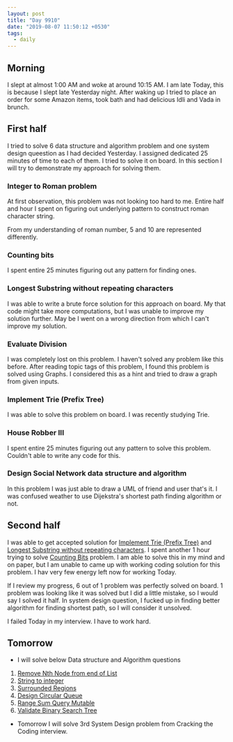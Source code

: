 ```yaml
---
layout: post
title: "Day 9910"
date: "2019-08-07 11:50:12 +0530"
tags:
  - daily
---
```


## Morning

I slept at almost 1:00 AM and woke at around 10:15 AM. I am late Today, this is
because I slept late Yesterday night. After waking up I tried to place an order
for some Amazon items, took bath and had delicious Idli and Vada in brunch.


## First half

I tried to solve 6 data structure and algorithm problem and one system design
queestion as I had decided Yesterday. I assigned dedicated 25 minutes of time to
each of them. I tried to solve it on board. In this section I will try to
demonstrate my approach for solving them.

### Integer to Roman problem

At first observation, this problem was not looking too hard to me. Entire half
and hour I spent on figuring out underlying pattern to construct roman character
string.

From my understanding of roman number, 5 and 10 are represented differently.

### Counting bits

I spent entire 25 minutes figuring out any pattern for finding ones.


### Longest Substring without repeating characters

I was able to write a brute force solution for this approach on board. My that
code might take more computations, but I was unable to improve my solution
further. May be I went on a wrong direction from which I can't improve my
solution.

### Evaluate Division

I was completely lost on this problem. I haven't solved any problem like this
before. After reading topic tags of this problem, I found this problem is solved
using Graphs. I considered this as a hint and tried to draw a graph from given
inputs.


### Implement Trie (Prefix Tree)

I was able to solve this problem on board. I was recently studying Trie.


### House Robber III

I spent entire 25 minutes figuring out any pattern to solve this problem.
Couldn't able to write any code for this.


### Design Social Network data structure and algorithm

In this problem I was just able to draw a UML of friend and user that's it. I
was confused weather to use Dijekstra's shortest path finding algorithm or not.


## Second half

I was able to get accepted solution for [Implement Trie (Prefix
Tree)][implement_trie_prefix_tree] and [Longest Substring without repeating
characters][longest_substring_without_repeating_characters]. I spent another 1
hour trying to solve [Counting Bits][counting_bits] problem. I am able to solve
this in my mind and on paper, but I am unable to came up with working coding
solution for this problem. I hav very few energy left now for working Today.

If I review my progress, 6 out of 1 problem was perfectly solved on board. 1
problem was looking like it was solved but I did a little mistake, so I would
say I solved it half. In system design question, I fucked up in finding better
algorithm for finding shortest path, so I will consider it unsolved.

I failed Today in my interview. I have to work hard.


## Tomorrow

* I will solve below Data structure and Algorithm questions

 1. [Remove Nth Node from end of List](https://leetcode.com/problems/remove-nth-node-from-end-of-list/)
 2. [String to integer](https://leetcode.com/problems/string-to-integer-atoi/)
 3. [Surrounded Regions](https://leetcode.com/problems/surrounded-regions/)
 4. [Design Circular Queue](https://leetcode.com/problems/design-circular-queue/)
 5. [Range Sum Query Mutable](https://leetcode.com/problems/range-sum-query-mutable/)
 6. [Validate Binary Search Tree](https://leetcode.com/problems/validate-binary-search-tree/)

 * Tomorrow I will solve 3rd System Design problem from Cracking the Coding
   interview.

[implement_trie_prefix_tree]: https://leetcode.com/problems/implement-trie-prefix-tree/
[longest_substring_without_repeating_characters]: https://leetcode.com/problems/longest-substring-without-repeating-characters/
[counting_bits]: https://leetcode.com/problems/counting-bits/
